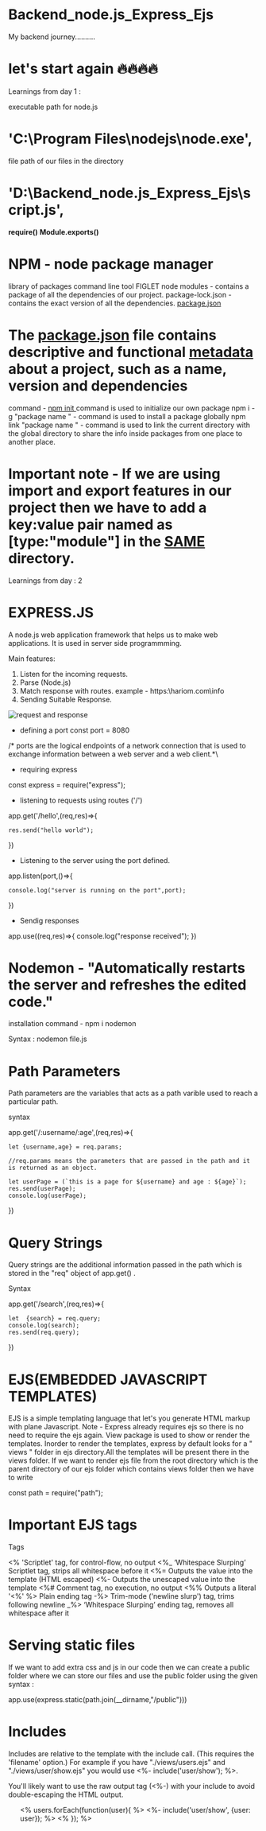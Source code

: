 # Backend_node.js_Express_Ejs
My backend journey..........
# let's start again 🔥🔥🔥🔥

Learnings from day 1 : 

executable path for node.js
# 'C:\\Program Files\\nodejs\\node.exe',

file path of our files in the directory
 #  'D:\\Backend_node.js_Express_Ejs\\script.js',

 <b>require()</b>
 <b>Module.exports()</b>

 # NPM - node package manager
 library of packages
 command line tool
 FIGLET
 node modules - contains a package of all the dependencies of our project.
 package-lock.json - contains the exact version of all the dependencies.
 <u>package.json</u> 

 # The <u>package.json</u> file contains descriptive and functional <u>metadata</u> about a project, such as a name, version and dependencies
 command - <u>npm init </u> command is used to initialize our own package
 npm i -g "package name " -  command is used to install a package globally
 npm link "package name " - command is used to link the current directory with the global directory to share the info inside packages from one place to another place.

 # Important note - If we are using import and export features in our project then we have to add a key:value pair named as [type:"module"] in the <u>SAME</u> directory.


Learnings from day : 2

 # EXPRESS.JS
 A node.js  web application framework that helps us to make web applications.
 It is used in server side programmming.

 Main features:
 1. Listen for the incoming requests.
 2. Parse (Node.js)
 3. Match response with routes. example - https:\\hariom.com\info
 4. Sending Suitable Response.

 
![request and response](1_CdUUublTxuAyIcnTFlxSUg.png)

* defining a port 
const port = 8080

/* ports are the logical endpoints of a network connection that is used to exchange information between a web server and a web client.*\


* requiring express

const express = require("express");

* listening to requests using routes ('/')

app.get('/hello',(req,res)=>{

    res.send("hello world");
})

* Listening to the server using the port defined.

app.listen(port,()=>{

    console.log("server is running on the port",port);
})


* Sendig responses

 app.use((req,res)=>{
    console.log("response received");
})

# Nodemon - "Automatically restarts the server and refreshes the edited code."

installation command - npm i nodemon

Syntax : nodemon file.js

# Path Parameters

Path parameters are the variables that acts as a path varible used to reach a particular path. 

syntax 

app.get('/:username/:age',(req,res)=>{

    let {username,age} = req.params;

    //req.params means the parameters that are passed in the path and it is returned as an object.

    let userPage = (`this is a page for ${username} and age : ${age}`);
    res.send(userPage);
    console.log(userPage);

})

# Query Strings

Query strings are the additional information passed in the path which is stored in the "req" object of app.get() .

Syntax 

app.get('/search',(req,res)=>{

    let  {search} = req.query;
    console.log(search);
    res.send(req.query);
})

# EJS(EMBEDDED JAVASCRIPT TEMPLATES)

EJS is a simple templating language that let's you generate HTML markup with plane Javascript.
Note - Express already requires ejs so there is no need to require the ejs again.
View package is used to show or render the templates.
Inorder to render the templates, express by default looks for a " views " folder in ejs directory.All the templates will be present there in the views folder.
If we want to render ejs file from the root directory which is the parent directory of our ejs folder which contains views folder then we have to write 

const path = require("path");

# Important EJS tags

Tags

<% 'Scriptlet' tag, for control-flow, no output
<%_ ‘Whitespace Slurping’ Scriptlet tag, strips all whitespace before it
<%= Outputs the value into the template (HTML escaped)
<%- Outputs the unescaped value into the template
<%# Comment tag, no execution, no output
<%% Outputs a literal '<%'
%> Plain ending tag
-%> Trim-mode ('newline slurp') tag, trims following newline
_%> ‘Whitespace Slurping’ ending tag, removes all whitespace after it

# Serving static files

If we want to add extra css and js in our code then we can create a public folder where we can store our files and use the public folder using the given syntax :

app.use(express.static(path.join(__dirname,"/public")))

# Includes

Includes are relative to the template with the include call. (This requires the 'filename' option.) For example if you have "./views/users.ejs" and "./views/user/show.ejs" you would use <%- include('user/show'); %>.

You'll likely want to use the raw output tag (<%-) with your include to avoid double-escaping the HTML output.

<ul>
  <% users.forEach(function(user){ %>
    <%- include('user/show', {user: user}); %>
  <% }); %>
</ul>